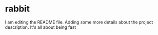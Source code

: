 # rabbit
I am editing the README file. Adding some more details about the project description.
It's all about being fast
